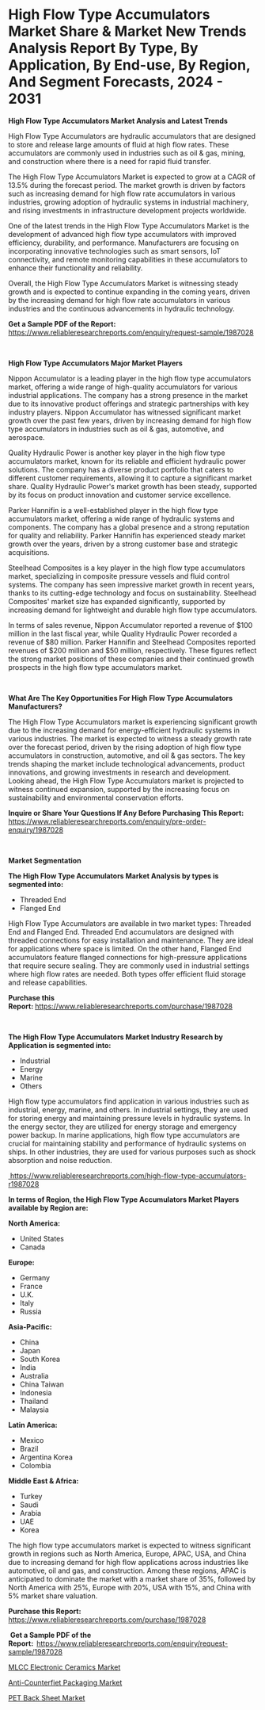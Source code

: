 <p><h1>High Flow Type Accumulators Market Share & Market New Trends Analysis Report By Type, By Application, By End-use, By Region, And Segment Forecasts, 2024 - 2031</h1></p><p><strong>High Flow Type Accumulators Market Analysis and Latest Trends</strong></p>
<p><p>High Flow Type Accumulators are hydraulic accumulators that are designed to store and release large amounts of fluid at high flow rates. These accumulators are commonly used in industries such as oil & gas, mining, and construction where there is a need for rapid fluid transfer.</p><p>The High Flow Type Accumulators Market is expected to grow at a CAGR of 13.5% during the forecast period. The market growth is driven by factors such as increasing demand for high flow rate accumulators in various industries, growing adoption of hydraulic systems in industrial machinery, and rising investments in infrastructure development projects worldwide.</p><p>One of the latest trends in the High Flow Type Accumulators Market is the development of advanced high flow type accumulators with improved efficiency, durability, and performance. Manufacturers are focusing on incorporating innovative technologies such as smart sensors, IoT connectivity, and remote monitoring capabilities in these accumulators to enhance their functionality and reliability.</p><p>Overall, the High Flow Type Accumulators Market is witnessing steady growth and is expected to continue expanding in the coming years, driven by the increasing demand for high flow rate accumulators in various industries and the continuous advancements in hydraulic technology.</p></p>
<p><strong>Get a Sample PDF of the Report:&nbsp;</strong> <a href="https://www.reliableresearchreports.com/enquiry/request-sample/1987028">https://www.reliableresearchreports.com/enquiry/request-sample/1987028</a></p>
<p>&nbsp;</p>
<p><strong>High Flow Type Accumulators Major Market Players</strong></p>
<p><p>Nippon Accumulator is a leading player in the high flow type accumulators market, offering a wide range of high-quality accumulators for various industrial applications. The company has a strong presence in the market due to its innovative product offerings and strategic partnerships with key industry players. Nippon Accumulator has witnessed significant market growth over the past few years, driven by increasing demand for high flow type accumulators in industries such as oil & gas, automotive, and aerospace.</p><p>Quality Hydraulic Power is another key player in the high flow type accumulators market, known for its reliable and efficient hydraulic power solutions. The company has a diverse product portfolio that caters to different customer requirements, allowing it to capture a significant market share. Quality Hydraulic Power's market growth has been steady, supported by its focus on product innovation and customer service excellence.</p><p>Parker Hannifin is a well-established player in the high flow type accumulators market, offering a wide range of hydraulic systems and components. The company has a global presence and a strong reputation for quality and reliability. Parker Hannifin has experienced steady market growth over the years, driven by a strong customer base and strategic acquisitions.</p><p>Steelhead Composites is a key player in the high flow type accumulators market, specializing in composite pressure vessels and fluid control systems. The company has seen impressive market growth in recent years, thanks to its cutting-edge technology and focus on sustainability. Steelhead Composites' market size has expanded significantly, supported by increasing demand for lightweight and durable high flow type accumulators.</p><p>In terms of sales revenue, Nippon Accumulator reported a revenue of $100 million in the last fiscal year, while Quality Hydraulic Power recorded a revenue of $80 million. Parker Hannifin and Steelhead Composites reported revenues of $200 million and $50 million, respectively. These figures reflect the strong market positions of these companies and their continued growth prospects in the high flow type accumulators market.</p></p>
<p>&nbsp;</p>
<p><strong>What Are The Key Opportunities For High Flow Type Accumulators Manufacturers?</strong></p>
<p><p>The High Flow Type Accumulators market is experiencing significant growth due to the increasing demand for energy-efficient hydraulic systems in various industries. The market is expected to witness a steady growth rate over the forecast period, driven by the rising adoption of high flow type accumulators in construction, automotive, and oil & gas sectors. The key trends shaping the market include technological advancements, product innovations, and growing investments in research and development. Looking ahead, the High Flow Type Accumulators market is projected to witness continued expansion, supported by the increasing focus on sustainability and environmental conservation efforts.</p></p>
<p><strong>Inquire or Share Your Questions If Any Before Purchasing This Report:</strong> <a href="https://www.reliableresearchreports.com/enquiry/pre-order-enquiry/1987028">https://www.reliableresearchreports.com/enquiry/pre-order-enquiry/1987028</a></p>
<p>&nbsp;</p>
<p><strong>Market Segmentation</strong></p>
<p><strong>The High Flow Type Accumulators Market Analysis by types is segmented into:</strong></p>
<p><ul><li>Threaded End</li><li>Flanged End</li></ul></p>
<p><p>High Flow Type Accumulators are available in two market types: Threaded End and Flanged End. Threaded End accumulators are designed with threaded connections for easy installation and maintenance. They are ideal for applications where space is limited. On the other hand, Flanged End accumulators feature flanged connections for high-pressure applications that require secure sealing. They are commonly used in industrial settings where high flow rates are needed. Both types offer efficient fluid storage and release capabilities.</p></p>
<p><strong>Purchase this Report:&nbsp;</strong><a href="https://www.reliableresearchreports.com/purchase/1987028">https://www.reliableresearchreports.com/purchase/1987028</a></p>
<p>&nbsp;</p>
<p><strong>The High Flow Type Accumulators Market Industry Research by Application is segmented into:</strong></p>
<p><ul><li>Industrial</li><li>Energy</li><li>Marine</li><li>Others</li></ul></p>
<p><p>High flow type accumulators find application in various industries such as industrial, energy, marine, and others. In industrial settings, they are used for storing energy and maintaining pressure levels in hydraulic systems. In the energy sector, they are utilized for energy storage and emergency power backup. In marine applications, high flow type accumulators are crucial for maintaining stability and performance of hydraulic systems on ships. In other industries, they are used for various purposes such as shock absorption and noise reduction.</p></p>
<p><a href="https://www.reliableresearchreports.com/high-flow-type-accumulators-r1987028">&nbsp;https://www.reliableresearchreports.com/high-flow-type-accumulators-r1987028</a></p>
<p><strong>In terms of Region, the High Flow Type Accumulators Market Players available by Region are:</strong></p>
<p>
    <p> <strong> North America: </strong>
        <ul>
            <li>United States</li>
            <li>Canada</li>
        </ul>
        </p> 
    <p> <strong> Europe: </strong>
        <ul>
            <li>Germany</li>
            <li>France</li>
            <li>U.K.</li>
            <li>Italy</li>
            <li>Russia</li>
        </ul>
        </p> 
    <p> <strong> Asia-Pacific: </strong>
        <ul>
            <li>China</li>
            <li>Japan</li>
            <li>South Korea</li>
            <li>India</li>
            <li>Australia</li>
            <li>China Taiwan</li>
            <li>Indonesia</li>
            <li>Thailand</li>
            <li>Malaysia</li>
        </ul>
        </p> 
    <p> <strong> Latin America: </strong>
        <ul>
            <li>Mexico</li>
            <li>Brazil</li>
            <li>Argentina Korea</li>
            <li>Colombia</li>
        </ul>
        </p> 
    <p> <strong> Middle East & Africa: </strong>
        <ul>
            <li>Turkey</li>
            <li>Saudi</li>
            <li>Arabia</li>
            <li>UAE</li>
            <li>Korea</li>
        </ul>
    </p>
    </p>
<p><p>The high flow type accumulators market is expected to witness significant growth in regions such as North America, Europe, APAC, USA, and China due to increasing demand for high flow applications across industries like automotive, oil and gas, and construction. Among these regions, APAC is anticipated to dominate the market with a market share of 35%, followed by North America with 25%, Europe with 20%, USA with 15%, and China with 5% market share valuation.</p></p>
<p><strong>Purchase this Report: </strong><a href="https://www.reliableresearchreports.com/purchase/1987028">https://www.reliableresearchreports.com/purchase/1987028</a></p>
<p>&nbsp;<strong>Get a Sample PDF of the Report:&nbsp;&nbsp;</strong><a href="https://www.reliableresearchreports.com/enquiry/request-sample/1987028">https://www.reliableresearchreports.com/enquiry/request-sample/1987028</a></p>
<p><strong></strong></p>
<p><p><a href="https://silk-columnist-571.notion.site/Decoding-MLCC-Electronic-Ceramics-Market-Metrics-Market-Share-Trends-and-Growth-Patterns-2e780a82a5c143008748dd9c7cb89eec">MLCC Electronic Ceramics Market</a></p><p><a href="https://silk-columnist-571.notion.site/Anti-Counterfiet-Packaging-Market-Comprehensive-Assessment-by-Type-Application-and-Geography-02a510a9ba1d4beabda1c3f455472817">Anti-Counterfiet Packaging Market</a></p><p><a href="https://cat-emmental-94b.notion.site/PET-Back-Sheet-Market-Comprehensive-Assessment-by-Type-Application-and-Geography-d1d289877b17468998dc3e9e2d5843b3">PET Back Sheet Market</a></p></p>
